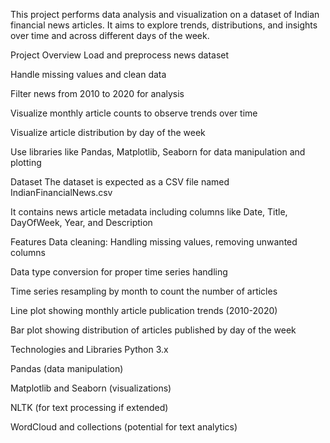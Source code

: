 This project performs data analysis and visualization on a dataset of Indian financial news articles. It aims to explore trends, distributions, and insights over time and across different days of the week.

Project Overview
Load and preprocess news dataset

Handle missing values and clean data

Filter news from 2010 to 2020 for analysis

Visualize monthly article counts to observe trends over time

Visualize article distribution by day of the week

Use libraries like Pandas, Matplotlib, Seaborn for data manipulation and plotting

Dataset
The dataset is expected as a CSV file named IndianFinancialNews.csv

It contains news article metadata including columns like Date, Title, DayOfWeek, Year, and Description

Features
Data cleaning: Handling missing values, removing unwanted columns

Data type conversion for proper time series handling

Time series resampling by month to count the number of articles

Line plot showing monthly article publication trends (2010-2020)

Bar plot showing distribution of articles published by day of the week

Technologies and Libraries
Python 3.x

Pandas (data manipulation)

Matplotlib and Seaborn (visualizations)

NLTK (for text processing if extended)

WordCloud and collections (potential for text analytics)
